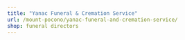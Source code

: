 ```yaml
---
title: "Yanac Funeral & Cremation Service"
url: /mount-pocono/yanac-funeral-and-cremation-service/
shop: funeral directors
---
```

